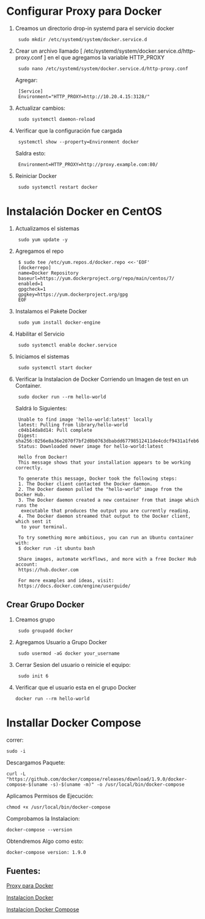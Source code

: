 # Configurar Proxy para Docker

1. Creamos un directorio drop-in systemd para el servicio docker

		sudo mkdir /etc/systemd/system/docker.service.d

1. Crear un archivo llamado [ /etc/systemd/system/docker.service.d/http-proxy.conf ] en el que agregamos la variable HTTP_PROXY

		sudo nano /etc/systemd/system/docker.service.d/http-proxy.conf

	Agregar:

        [Service]
        Environment="HTTP_PROXY=http://10.20.4.15:3128/"

1. Actualizar cambios:

		sudo systemctl daemon-reload

1. Verificar que la configuración fue cargada

    	systemctl show --property=Environment docker

	Saldra esto:

    	Environment=HTTP_PROXY=http://proxy.example.com:80/

1. Reiniciar Docker

		sudo systemctl restart docker


# Instalación Docker en CentOS

1. Actualizamos el sistemas

		sudo yum update -y

1. Agregamos el repo

        $ sudo tee /etc/yum.repos.d/docker.repo <<-'EOF'
        [dockerrepo]
        name=Docker Repository
        baseurl=https://yum.dockerproject.org/repo/main/centos/7/
        enabled=1
        gpgcheck=1
        gpgkey=https://yum.dockerproject.org/gpg
        EOF

1. Instalamos el Pakete Docker

		sudo yum install docker-engine

1. Habilitar el Servicio

		sudo systemctl enable docker.service

1. Iniciamos el sistemas

		sudo systemctl start docker

1. Verificar la Instalacion de Docker Corriendo un Imagen de test en un Container.

        sudo docker run --rm hello-world

	Saldrá lo Siguientes:

        Unable to find image 'hello-world:latest' locally
        latest: Pulling from library/hello-world
        c04b14da8d14: Pull complete
        Digest: sha256:0256e8a36e2070f7bf2d0b0763dbabdd67798512411de4cdcf9431a1feb60fd9
        Status: Downloaded newer image for hello-world:latest

        Hello from Docker!
        This message shows that your installation appears to be working correctly.

        To generate this message, Docker took the following steps:
        1. The Docker client contacted the Docker daemon.
        2. The Docker daemon pulled the "hello-world" image from the Docker Hub.
        3. The Docker daemon created a new container from that image which runs the
         executable that produces the output you are currently reading.
        4. The Docker daemon streamed that output to the Docker client, which sent it
         to your terminal.

        To try something more ambitious, you can run an Ubuntu container with:
        $ docker run -it ubuntu bash

        Share images, automate workflows, and more with a free Docker Hub account:
        https://hub.docker.com

        For more examples and ideas, visit:
        https://docs.docker.com/engine/userguide/


## Crear Grupo Docker

1. Creamos grupo

		sudo groupadd docker

1. Agregamos Usuario a Grupo Docker

		sudo usermod -aG docker your_username

1. Cerrar Sesion del usuario o reinicie el equipo:

		sudo init 6

1.  Verificar que el usuario esta en el grupo Docker

		docker run --rm hello-world


# Installar Docker Compose

correr:

	sudo -i

Descargamos Paquete:

    curl -L "https://github.com/docker/compose/releases/download/1.9.0/docker-compose-$(uname -s)-$(uname -m)" -o /usr/local/bin/docker-compose

Aplicamos Permisos de Ejecución:

	chmod +x /usr/local/bin/docker-compose

Comprobamos la Instalacion:

	docker-compose --version

Obtendremos Algo como esto:

	docker-compose version: 1.9.0


## Fuentes:

[Proxy para Docker](https://docs.docker.com/engine/admin/systemd/)

[Instalacion Docker](https://docs.docker.com/engine/installation/linux/centos/)

[Instalacion Docker Compose](https://docs.docker.com/compose/install/#/alternative-install-options)


